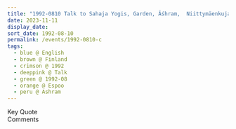```yaml
---
title: "1992-0810 Talk to Sahaja Yogis, Garden, Āśhram,  Niittymäenkuja 3, Niittykumpu, Espoo (18 kms W of Helsinki), Finland (other date 0811)"
date: 2023-11-11
display_date: 
sort_date: 1992-08-10
permalink: /events/1992-0810-c
tags:
  - blue @ English
  - brown @ Finland
  - crimson @ 1992
  - deeppink @ Talk
  - green @ 1992-08
  - orange @ Espoo
  - peru @ Ashram
---
```


<wave-list>
  <list-title color="green" width="75">Key Quote</list-title>
  <list-item color="BlanchedAlmond"  width="200"></list-item>
  <list-item color="Lavender"></list-item>
  <list-item color="BlanchedAlmond"></list-item>
</wave-list>

<br>

<wave-list>
  <list-title color="green" width="75">Comments</list-title>
  <list-item color="BlanchedAlmond"  width="200"></list-item>
  <list-item color="Lavender"></list-item>
  <list-item color="BlanchedAlmond"></list-item>
</wave-list>